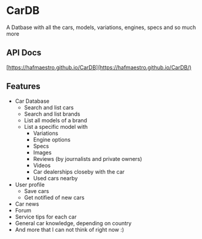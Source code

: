 # CarDB

A Datbase with all the cars, models, variations, engines, specs and so much more

## API Docs

[https://hafmaestro.github.io/CarDB](https://hafmaestro.github.io/CarDB/)

## Features

- Car Database
  - Search and list cars
  - Search and list brands
  - List all models of a brand
  - List a specific model with
    - Variations
    - Engine options
    - Specs
    - Images
    - Reviews (by journalists and private owners)
    - Videos
    - Car dealerships closeby with the car
    - Used cars nearby
- User profile
  - Save cars
  - Get notified of new cars
- Car news
- Forum
- Service tips for each car
- General car knowledge, depending on country
- And more that I can not think of right now :)
